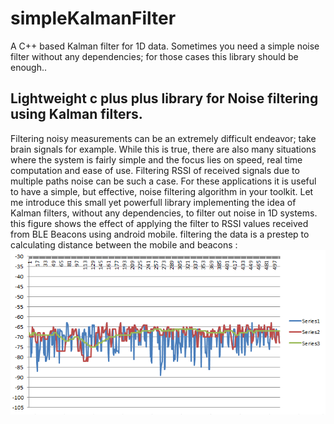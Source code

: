# simpleKalmanFilter
A C++ based Kalman filter for 1D data. Sometimes you need a simple noise filter without any dependencies; for those cases this library should be enough..
## Lightweight c plus plus library for Noise filtering using Kalman filters. 
Filtering noisy measurements can be an extremely difficult endeavor; take brain signals for example. While this is true, there are also many situations where the system is fairly simple and the focus lies on speed, real time computation and ease of use. Filtering RSSI of received signals due to multiple paths noise can be such a case. For these applications it is useful to have a simple, but effective, noise filtering algorithm in your toolkit. Let me introduce this small yet powerfull library implementing the idea of Kalman filters, without any dependencies, to filter out noise in 1D systems.
this figure shows the effect of applying the filter to RSSI values received from BLE Beacons using android mobile. filtering the data is a prestep to calculating distance between the mobile and beacons :
![Alt text](/sample.PNG?raw=true "example of raw data(blue) and kalman filtered data(green)")
